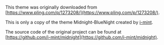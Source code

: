 This theme was originally downloaded from [https://www.pling.com/p/1273208/](https://www.pling.com/p/1273208/).

This is only a copy of the theme Midnight-BlueNight created by [i-mint](https://github.com/i-mint/midnight).

The source code of the original project can be found at [https://github.com/i-mint/midnight](https://github.com/i-mint/midnight).
